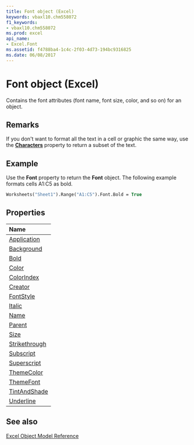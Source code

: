 ```yaml
---
title: Font object (Excel)
keywords: vbaxl10.chm558072
f1_keywords:
- vbaxl10.chm558072
ms.prod: excel
api_name:
- Excel.Font
ms.assetid: f4788ba4-1c4c-2f03-4d73-194bc9316825
ms.date: 06/08/2017
---
```



# Font object (Excel)

Contains the font attributes (font name, font size, color, and so on) for an object.


## Remarks

If you don't want to format all the text in a cell or graphic the same way, use the  **[Characters](Excel.Range.Characters.md)** property to return a subset of the text.


## Example

Use the  **Font** property to return the **Font** object. The following example formats cells A1:C5 as bold.


```vb
Worksheets("Sheet1").Range("A1:C5").Font.Bold = True
```


## Properties



|**Name**|
|:-----|
|[Application](Excel.Font.Application.md)|
|[Background](Excel.Font.Background.md)|
|[Bold](Excel.Font.Bold.md)|
|[Color](Excel.Font.Color.md)|
|[ColorIndex](Excel.Font.ColorIndex.md)|
|[Creator](Excel.Font.Creator.md)|
|[FontStyle](Excel.Font.FontStyle.md)|
|[Italic](Excel.Font.Italic.md)|
|[Name](Excel.Font.Name.md)|
|[Parent](Excel.Font.Parent.md)|
|[Size](Excel.Font.Size.md)|
|[Strikethrough](Excel.Font.Strikethrough.md)|
|[Subscript](Excel.Font.Subscript.md)|
|[Superscript](Excel.Font.Superscript.md)|
|[ThemeColor](Excel.Font.ThemeColor.md)|
|[ThemeFont](Excel.Font.ThemeFont.md)|
|[TintAndShade](Excel.Font.TintAndShade.md)|
|[Underline](Excel.Font.Underline.md)|

## See also


[Excel Object Model Reference](overview/Excel/object-model.md)
